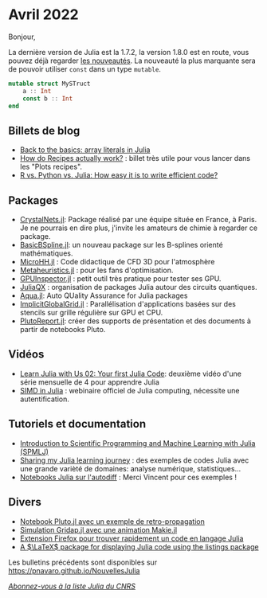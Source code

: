 # Avril 2022 

Bonjour,

La dernière version de Julia est la 1.7.2, la version 1.8.0 est en route, vous pouvez déjà regarder 
[les nouveautés](https://github.com/JuliaLang/julia/blob/v1.8.0-beta3/NEWS.md).
La nouveauté la plus marquante sera de pouvoir utiliser `const` dans un type `mutable`.

```julia
mutable struct MySTruct
    a :: Int
    const b :: Int
end
```

## Billets de blog

- [Back to the basics: array literals in Julia](https://bkamins.github.io/julialang/2022/03/25/arrays.html)
- [How do Recipes actually work?](https://daschw.github.io/recipes/) : billet très utile pour vous lancer dans les "Plots recipes".
- [R vs. Python vs. Julia: How easy it is to write efficient code?](https://towardsdatascience.com/r-vs-python-vs-julia-90456a2bcbab)

## Packages

- [CrystalNets.jl](https://github.com/coudertlab/CrystalNets.jl): Package réalisé par une équipe située en France, à Paris.  Je ne pourrais en dire plus, j'invite les amateurs de chimie à regarder ce package.
- [BasicBSpline.jl](https://github.com/hyrodium/BasicBSpline.jl): un nouveau package sur les B-splines orienté mathématiques.
- [MicroHH.jl](https://github.com/Chiil/MicroHH.jl) : Code didactique de CFD 3D pour l'atmosphère
- [Metaheuristics.jl](https://github.com/jmejia8/Metaheuristics.jl) : pour les fans d'optimisation.
- [GPUInspector.jl](https://github.com/pc2/GPUInspector.jl) : petit outil très pratique pour tester ses GPU.
- [JuliaQX](https://github.com/JuliaQX) : organisation de packages Julia autour des circuits quantiques.
- [Aqua.jl](https://github.com/JuliaTesting/Aqua.jl): Auto QUality Assurance for Julia packages
- [ImplicitGlobalGrid.jl](https://github.com/eth-cscs/ImplicitGlobalGrid.jl) : Parallélisation d'applications basées sur des stencils sur grille régulière sur GPU et CPU. 
- [PlutoReport.jl](https://github.com/DhruvaSambrani/PlutoReport.jl): créer des supports de présentation et des documents à partir de notebooks Pluto.

## Vidéos

- [Learn Julia with Us 02: Your first Julia Code](https://youtu.be/v1pKoyCp434): deuxième vidéo d'une série mensuelle de 4 pour apprendre Julia 
- [SIMD in Julia](https://www.youtube.com/watch?v=W1hXttRmuks) : webinaire officiel de Julia computing, nécessite une autentification.

## Tutoriels et documentation

- [Introduction to Scientific Programming and Machine Learning with Julia (SPMLJ)](https://github.com/sylvaticus/SPMLJ)
- [Sharing my Julia learning journey](https://cooperrc.github.io/Julia-learning/learning-julia.html) : des exemples de codes Julia avec une grande varièté de domaines: analyse numérique, statistiques...
- [Notebooks Julia sur l'autodiff](https://github.com/vincent-picaud/Some_Pluto_notebooks#141-une-introduction) : Merci Vincent pour ces exemples !


## Divers

- [Notebook Pluto.jl avec un exemple de retro-propagation](https://github.com/simeonschaub/ReverseModePluto/)
- [Simulation Gridap.jl avec une animation Makie.jl](https://github.com/Kevin-Mattheus-Moerman/JuliaAdventures)
- [Extension Firefox pour trouver rapidement un code en langage Julia](https://github.com/vincentmolin/julia-github-search)
- [A $\LaTeX$ package for displaying Julia code using the listings package](https://github.com/wg030/jlcode)


Les bulletins précédents sont disponibles sur https://pnavaro.github.io/NouvellesJulia

[*Abonnez-vous à la liste Julia du CNRS*](https://listes.services.cnrs.fr/wws/subscribe/julia)
